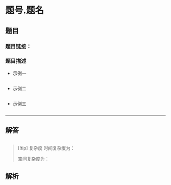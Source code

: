 # 题号.题名
## 题目

### 题目链接：


### 题目描述


- 示例一
```text

```
- 示例二
```text

```
- 示例三
```text
```

---

## 解答

```Cpp

```

>[!tip] 复杂度
>时间复杂度为：
>
>空间复杂度为：
## 解析

